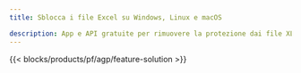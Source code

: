 ```yaml
---
title: Sblocca i file Excel su Windows, Linux e macOS 

description: App e API gratuite per rimuovere la protezione dai file XLS, XLSX e ODS
---
```

{{< blocks/products/pf/agp/feature-solution >}} 

